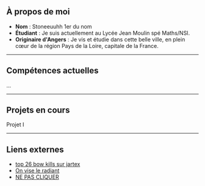 ##  **À propos de moi**
-  **Nom** : Stoneeuuhh 1er du nom
-  **Étudiant** : Je suis actuellement au Lycée Jean Moulin spé Maths/NSI.
-  **Originaire d'Angers** : Je vis et étudie dans cette belle ville, en plein cœur de la région Pays de la Loire, capitale de la France.

---

##  **Compétences actuelles**

...

---

##  **Projets en cours**
Projet I 

---

## **Liens externes**
-  [top 26 bow kills sur jartex](https://stats.jartexnetwork.com/player/matthias789/bedwars)
-  [On vise le radiant](https://tracker.gg/valorant/profile/riot/Stoneeuuhh%230001/overview?season=all)
-  [NE PAS CLIQUER](https://www.youtube.com/watch?v=dQw4w9WgXcQ)
